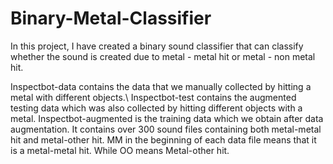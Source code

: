 # Binary-Metal-Classifier
In this project, I have created a binary sound classifier that can classify whether the sound is created due to metal - metal hit or metal - non metal hit.

Inspectbot-data contains the data that we manually collected by hitting a metal with different objects.\\
Inspectbot-test contains the augmented testing data which was also collected by hitting different objects with a metal.
Inspectbot-augmented is the training data which we obtain after data augmentation. It contains over 300 sound files containing both metal-metal hit and metal-other hit.
MM in the beginning of each data file means that it is a metal-metal hit. While OO means Metal-other hit.

